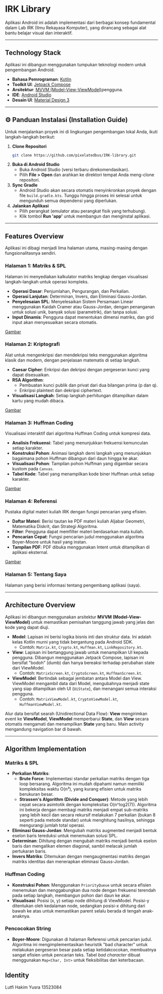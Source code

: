 # IRK Library

Aplikasi Android ini adalah implementasi dari berbagai konsep fundamental dalam Lab IRK (Ilmu Rekayasa Komputer), yang dirancang sebagai alat bantu belajar visual dan interaktif.

---

## Technology Stack
Aplikasi ini dibangun menggunakan tumpukan teknologi modern untuk pengembangan Android.

* **Bahasa Pemrograman**: [Kotlin](https://kotlinlang.org/)
* **Toolkit UI**: [Jetpack Compose](https://developer.android.com/jetpack/compose)
* **Arsitektur**: [MVVM (Model-View-ViewModel)](https://developer.android.com/jetpack/guide)pengguna.
* **IDE**: [Android Studio](https://developer.android.com/studio)
* **Desain UI**: [Material Design 3](https://m3.material.io/)

---

## ⚙️ Panduan Instalasi (Installation Guide)
Untuk menjalankan proyek ini di lingkungan pengembangan lokal Anda, ikuti langkah-langkah berikut:

1.  **Clone Repositori**
    ```bash
    git clone https://github.com/pixelatedbus/IRK-library.git
    ```
2.  **Buka di Android Studio**
    * Buka Android Studio (versi terbaru direkomendasikan).
    * Pilih **File > Open** dan arahkan ke direktori tempat Anda meng-clone repositori.
3.  **Sync Gradle**
    * Android Studio akan secara otomatis menyinkronkan proyek dengan file `build.gradle.kts`. Tunggu hingga proses ini selesai untuk mengunduh semua dependensi yang diperlukan.
4.  **Jalankan Aplikasi**
    * Pilih perangkat (emulator atau perangkat fisik yang terhubung).
    * Klik tombol **Run 'app'**  untuk membangun dan menginstal aplikasi.

---

## Features Overview
Aplikasi ini dibagi menjadi lima halaman utama, masing-masing dengan fungsionalitasnya sendiri.

### Halaman 1: Matriks & SPL
Halaman ini menyediakan kalkulator matriks lengkap dengan visualisasi langkah-langkah untuk operasi kompleks.
* **Operasi Dasar**: Penjumlahan, Pengurangan, dan Perkalian.
* **Operasi Lanjutan**: Determinan, Invers, dan Eliminasi Gauss-Jordan.
* **Penyelesaian SPL**: Menyelesaikan Sistem Persamaan Linear menggunakan Kaidah Cramer atau Gauss-Jordan, dengan penanganan untuk solusi unik, banyak solusi (parametrik), dan tanpa solusi.
* **Input Dinamis**: Pengguna dapat menentukan dimensi matriks, dan grid input akan menyesuaikan secara otomatis.

[Gambar](./additional/matrik.png)

### Halaman 2: Kriptografi
Alat untuk mengenkripsi dan mendekripsi teks menggunakan algoritma klasik dan modern, dengan penjelasan matematis di setiap langkah.
* **Caesar Cipher**: Enkripsi dan dekripsi dengan pergeseran kunci yang dapat disesuaikan.
* **RSA Algorithm**:
    * Pembuatan kunci publik dan privat dari dua bilangan prima (p dan q).
    * Enkripsi plaintext dan dekripsi ciphertext.
* **Visualisasi Langkah**: Setiap langkah perhitungan ditampilkan dalam kartu yang mudah dibaca.

[Gambar](./additional/kripto.png)

### Halaman 3: Huffman Coding
Visualisasi interaktif dari algoritma Huffman Coding untuk kompresi data.
* **Analisis Frekuensi**: Tabel yang menunjukkan frekuensi kemunculan setiap karakter.
* **Konstruksi Pohon**: Animasi langkah demi langkah yang menunjukkan bagaimana pohon Huffman dibangun dari daun hingga ke akar.
* **Visualisasi Pohon**: Tampilan pohon Huffman yang digambar secara kustom pada `Canvas`.
* **Tabel Kode**: Tabel yang menampilkan kode biner Huffman untuk setiap karakter.

[Gambar](./additional/hufman.png)

### Halaman 4: Referensi
Pustaka digital materi kuliah IRK dengan fungsi pencarian yang efisien.
* **Daftar Materi**: Berisi tautan ke PDF materi kuliah Aljabar Geometri, Matematika Diskrit, dan Strategi Algoritma.
* **Filter**: Pengguna dapat memfilter materi berdasarkan mata kuliah.
* **Pencarian Cepat**: Fungsi pencarian judul menggunakan algoritma Boyer-Moore untuk hasil yang instan.
* **Tampilan PDF**: PDF dibuka menggunakan Intent untuk ditampilkan di aplikasi eksternal.

[Gambar](./additional/refere.png)

### Halaman 5: Tentang Saya
Halaman  yang berisi informasi tentang pengembang aplikasi (saya).

---

## Architecture Overview
Aplikasi ini dibangun menggunakan arsitektur **MVVM (Model-View-ViewModel)** untuk memastikan pemisahan tanggung jawab yang jelas dan kode yang dapat diuji.

* **Model**: Lapisan ini berisi logika bisnis inti dan struktur data. Ini adalah kelas Kotlin murni yang tidak bergantung pada Android SDK.
    * Contoh: `Matrix.kt`, `Crypto.kt`, `Huffman.kt`, `LinkRepository.kt`.
* **View**: Lapisan ini bertanggung jawab untuk menampilkan UI kepada pengguna. Dibangun menggunakan Jetpack Compose, lapisan ini bersifat "bodoh" (dumb) dan hanya bereaksi terhadap perubahan state dari ViewModel.
    * Contoh: `MatrixScreen.kt`, `CryptoScreen.kt`, `HuffmanScreen.kt`.
* **ViewModel**: Bertindak sebagai jembatan antara Model dan View. ViewModel mengambil data dari Model, mengubahnya menjadi state yang siap ditampilkan oleh UI (`UiState`), dan menangani semua interaksi pengguna.
    * Contoh: `MatrixViewModel.kt`, `CryptoViewModel.kt`, `HuffmanViewModel.kt`.

Alur data bersifat searah (Unidirectional Data Flow): **View** mengirimkan event ke **ViewModel**, **ViewModel** memperbarui **State**, dan **View** secara otomatis mengamati dan menampilkan **State** yang baru. Main activity mengandung navigation bar di bawah.

---

## Algorithm Implementation

### Matriks & SPL
* **Perkalian Matriks**:
    * **Brute Force**: Implementasi standar perkalian matriks dengan tiga loop bersarang. Algoritma ini mudah dipahami namun memiliki kompleksitas waktu O(n³), yang kurang efisien untuk matriks berukuran besar.
    * **Strassen's Algorithm (Divide and Conquer)**: Metode yang lebih cepat secara asimtotik dengan kompleksitas O(n^log2(7)). Algoritma ini bekerja dengan membagi matriks menjadi empat sub-matriks yang lebih kecil dan secara rekursif melakukan 7 perkalian (bukan 8 seperti pada metode standar) untuk menghitung hasilnya, sehingga mengurangi jumlah total operasi.
* **Eliminasi Gauss-Jordan**: Mengubah matriks augmented menjadi bentuk eselon baris tereduksi untuk menemukan solusi SPL.
* **Determinan**: Dihitung dengan mengubah matriks menjadi bentuk eselon baris dan mengalikan elemen diagonal, sambil melacak jumlah pertukaran baris.
* **Invers Matriks**: Ditemukan dengan mengaugmentasi matriks dengan matriks identitas dan menerapkan eliminasi Gauss-Jordan.

### Huffman Coding
* **Konstruksi Pohon**: Menggunakan `PriorityQueue` untuk secara efisien menemukan dan menggabungkan dua node dengan frekuensi terendah pada setiap langkah, membangun pohon dari daun ke akar.
* **Visualisasi**: Posisi (x, y) setiap node dihitung di ViewModel. Posisi-y ditentukan oleh kedalaman node, sedangkan posisi-x dihitung dari bawah ke atas untuk memastikan parent selalu berada di tengah anak-anaknya.

### Pencocokan String
* **Boyer-Moore**: Digunakan di halaman Referensi untuk pencarian judul. Algoritma ini mengimplementasikan heuristik "bad character" untuk melakukan pergeseran besar pada setiap ketidakcocokan, membuatnya sangat efisien untuk pencarian teks. Tabel *bad character* dibuat menggunakan `Map<Char, Int>` untuk fleksibilitas dan keterbacaan.

## Identity
Lutfi Hakim Yusra 13523084